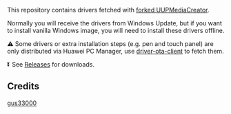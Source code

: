 This repository contains drivers fetched with [forked UUPMediaCreator](https://github.com/matebook-e-go/UUPMediaCreator). 

Normally you will receive the drivers from Windows Update, but if you want to install vanilla Windows image, you will need to install these drivers offline.

⚠ Some drivers or extra installation steps (e.g. pen and touch panel) are only distributed via Huawei PC Manager, use [driver-ota-client](https://github.com/matebook-e-go/driver-ota-client) to fetch them.

⏬ See [Releases](https://github.com/matebook-e-go/uup-drivers-sc8280xp/releases) for downloads.

## Credits

[gus33000](https://github.com/gus33000)
